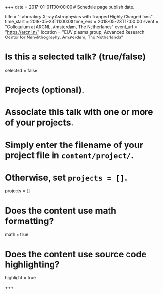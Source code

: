 +++
date = 2017-01-01T00:00:00  # Schedule page publish date.

title = "Laboratory X-ray Astrophysics with Trapped Highly Charged Ions"
time_start = 2018-05-23T11:00:00
time_end = 2018-05-23T12:00:00
event = "Colloquium at ARCNL, Amsterdam, The Netherlands"
event_url = "https://arcnl.nl/"
location = "EUV plasma group, Advanced Research Center for Nanolithography, Amsterdam, The Netherlands"

# Is this a selected talk? (true/false)
selected = false

# Projects (optional).
#   Associate this talk with one or more of your projects.
#   Simply enter the filename of your project file in `content/project/`.
#   Otherwise, set `projects = []`.
projects = []

# Does the content use math formatting?
math = true

# Does the content use source code highlighting?
highlight = true

+++